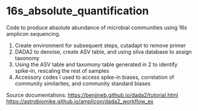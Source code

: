 # 16s_absolute_quantification
Code to produce absolute abundance of microbial communities using 16s amplicon sequencing. 
1. Create environment for subsequent steps, cutadapt to remove primer
2. DADA2 to denoise, create ASV table, and using silva database to assign taxonomy
3. Using the ASV table and taxomony table generated in 2 to identify spike-in, rescaling the rest of samples
4. Accessory codes I used to access spike-in biases, correlation of community similarites, and community standard biases

Source documentations:
https://benjjneb.github.io/dada2/tutorial.html
https://astrobiomike.github.io/amplicon/dada2_workflow_ex
